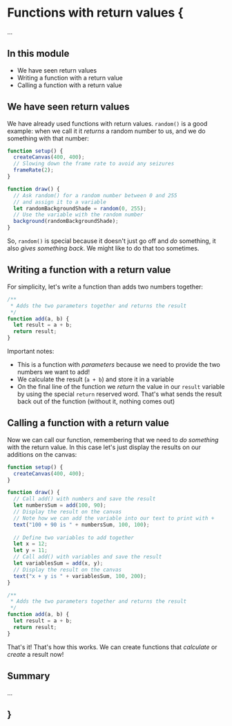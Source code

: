 # Functions with return values {
  
...

## In this module

- We have seen return values
- Writing a function with a return value
- Calling a function with a return value

## We have seen return values

We have already used functions with return values. `random()` is a good example: when we call it it *returns* a random number to us, and we do something with that number:

```javascript
function setup() {
  createCanvas(400, 400);
  // Slowing down the frame rate to avoid any seizures
  frameRate(2);
}

function draw() {
  // Ask random() for a random number between 0 and 255
  // and assign it to a variable
  let randomBackgroundShade = random(0, 255);
  // Use the variable with the random number
  background(randomBackgroundShade);
}
```

So, `random()` is special because it doesn't just go off and *do* something, it also *gives something back*. We might like to do that too sometimes.

## Writing a function with a return value

For simplicity, let's write a function than adds two numbers together:

```javascript
/**
 * Adds the two parameters together and returns the result
 */
function add(a, b) {
  let result = a + b;
  return result;
}
```

Important notes:

- This is a function with *parameters* because we need to provide the two numbers we want to add!
- We calculate the result (`a + b`) and store it in a variable
- On the final line of the function we *return* the value in our `result` variable by using the special `return` reserved word. That's what sends the result back out of the function (without it, nothing comes out)

## Calling a function with a return value
  
Now we can call our function, remembering that we need to *do something* with the return value. In this case let's just display the results on our additions on the canvas:

```javascript
function setup() {
  createCanvas(400, 400);
}

function draw() {
  // Call add() with numbers and save the result
  let numbersSum = add(100, 90);
  // Display the result on the canvas
  // Note how we can add the variable into our text to print with +
  text("100 + 90 is " + numbersSum, 100, 100);
  
  // Define two variables to add together
  let x = 12;
  let y = 11;
  // Call add() with variables and save the result
  let variablesSum = add(x, y);
  // Display the result on the canvas
  text("x + y is " + variablesSum, 100, 200);
}

/**
 * Adds the two parameters together and returns the result
 */
function add(a, b) {
  let result = a + b;
  return result;
}
```

That's it! That's how this works. We can create functions that *calculate* or *create* a result now!

## Summary

...
  
## }
